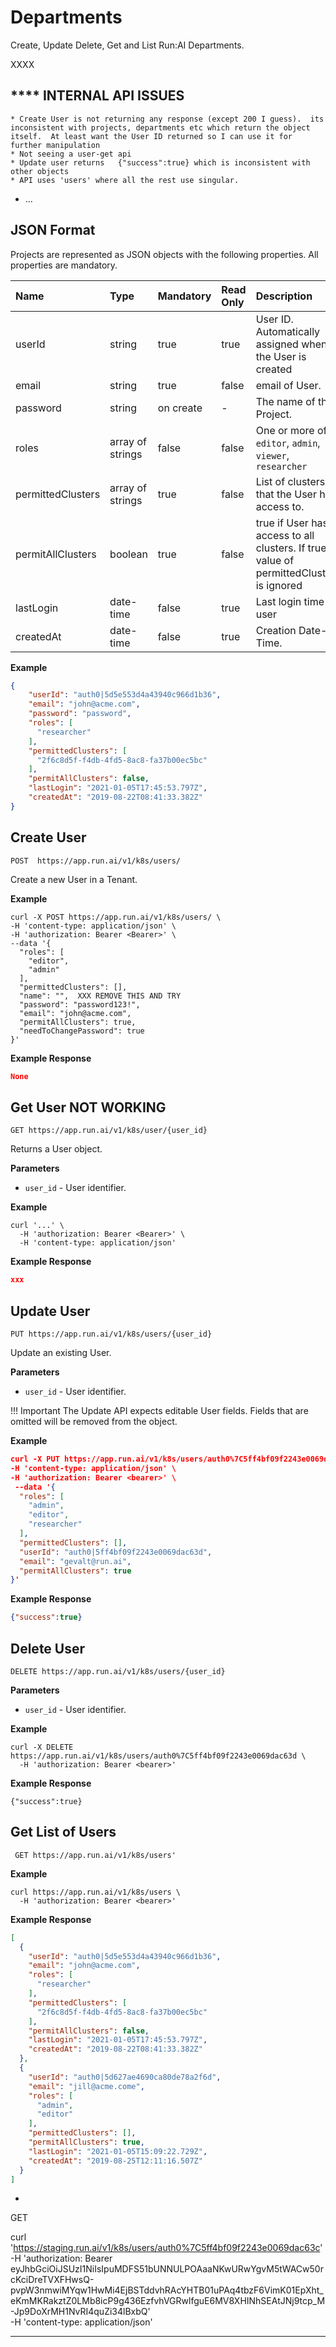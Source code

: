# Departments

Create, Update Delete, Get and List Run:AI Departments.

XXXX



## ****  INTERNAL API ISSUES 
``` 
* Create User is not returning any response (except 200 I guess).  its inconsistent with projects, departments etc which return the object itself.  At least want the User ID returned so I can use it for further manipulation
* Not seeing a user-get api
* Update user returns   {"success":true} which is inconsistent with other objects
* API uses 'users' where all the rest use singular. 

```

* ...


## JSON Format
Projects are represented as JSON objects with the following properties. All properties are mandatory.

| Name                        | Type                     | Mandatory | Read Only| Description  |  
| :-------------              |:------------------------ | :-------- | :------- | :----------- |
| userId                      | string                   | true      | true     | User ID. Automatically assigned when the User is created   |
| email                       | string                   | true      | false    | email of User.  |
| password                    | string                   | on create | -        | The name of the Project. |
| roles                       | array of strings         | false     | false    | One or more of `editor`, `admin`, `viewer`, `researcher`  |
| permittedClusters           | array of strings         | true      | false    | List of clusters that the User has access to. |
| permitAllClusters           | boolean                  | true      | false    | true if User has access to all clusters. If true, value of permittedClusters is ignored |
| lastLogin                   | date-time                | false     | true     | Last login time of user   | 
| createdAt                   | date-time                | false     | true     | Creation Date-Time. |


__Example__

``` json
{
    "userId": "auth0|5d5e553d4a43940c966d1b36",
    "email": "john@acme.com",
    "password": "password",
    "roles": [
      "researcher"
    ],
    "permittedClusters": [
      "2f6c8d5f-f4db-4fd5-8ac8-fa37b00ec5bc"
    ],
    "permitAllClusters": false,
    "lastLogin": "2021-01-05T17:45:53.797Z",
    "createdAt": "2019-08-22T08:41:33.382Z"
}
```



## Create User

`POST  https://app.run.ai/v1/k8s/users/`

Create a new User in a Tenant.

__Example__  

``` shell
curl -X POST https://app.run.ai/v1/k8s/users/ \
-H 'content-type: application/json' \
-H 'authorization: Bearer <Bearer>' \
--data '{
  "roles": [
    "editor",
    "admin"
  ],
  "permittedClusters": [],
  "name": "",  XXX REMOVE THIS AND TRY
  "password": "password123!",
  "email": "john@acme.com",
  "permitAllClusters": true,
  "needToChangePassword": true
}'
```

__Example Response__

``` json
None
```



## Get User NOT WORKING

`GET https://app.run.ai/v1/k8s/user/{user_id}`

Returns a User object. 

__Parameters__

* ``user_id`` - User identifier.

__Example__

``` shell
curl '...' \
  -H 'authorization: Bearer <Bearer>' \
  -H 'content-type: application/json' 
```

__Example Response__

``` JSON
xxx
```

## Update User

`PUT https://app.run.ai/v1/k8s/users/{user_id}`

Update an existing User.

__Parameters__

* ``user_id`` - User identifier.

!!! Important
    The Update API expects editable User fields. Fields that are omitted will be removed from the object.

__Example__ 

``` json
curl -X PUT https://app.run.ai/v1/k8s/users/auth0%7C5ff4bf09f2243e0069dac63d \
-H 'content-type: application/json' \
-H 'authorization: Bearer <bearer>' \
 --data '{
  "roles": [
    "admin",
    "editor",
    "researcher"
  ],
  "permittedClusters": [],
  "userId": "auth0|5ff4bf09f2243e0069dac63d",
  "email": "gevalt@run.ai",
  "permitAllClusters": true
}' 
```

__Example Response__

``` json
{"success":true}
```


## Delete User


`DELETE https://app.run.ai/v1/k8s/users/{user_id}`

__Parameters__

* ``user_id`` - User identifier.

__Example__ 

``` shell
curl -X DELETE https://app.run.ai/v1/k8s/users/auth0%7C5ff4bf09f2243e0069dac63d \
  -H 'authorization: Bearer <bearer>' 
```

__Example Response__

```
{"success":true}
```


## Get List of Users

` GET https://app.run.ai/v1/k8s/users'`

__Example__

``` shell
curl https://app.run.ai/v1/k8s/users \
  -H 'authorization: Bearer <bearer>' 
```

__Example Response__ 

``` json
[
  {
    "userId": "auth0|5d5e553d4a43940c966d1b36",
    "email": "john@acme.com",
    "roles": [
      "researcher"
    ],
    "permittedClusters": [
      "2f6c8d5f-f4db-4fd5-8ac8-fa37b00ec5bc"
    ],
    "permitAllClusters": false,
    "lastLogin": "2021-01-05T17:45:53.797Z",
    "createdAt": "2019-08-22T08:41:33.382Z"
  },
  {
    "userId": "auth0|5d627ae4690ca80de78a2f6d",
    "email": "jill@acme.come",
    "roles": [
      "admin",
      "editor"
    ],
    "permittedClusters": [],
    "permitAllClusters": true,
    "lastLogin": "2021-01-05T15:09:22.729Z",
    "createdAt": "2019-08-25T12:11:16.507Z"
  }
]
```

-

GET

curl 'https://staging.run.ai/v1/k8s/users/auth0%7C5ff4bf09f2243e0069dac63c' \
-H 'authorization: Bearer eyJhbGciOiJSUzI1NiIsIpuMDFS51bUNNULPOAaaNKwURwYgvM5tWACw50rcKciDreTVXFHwsQ-pvpW3nmwiMYqw1HwMi4EjBSTddvhRAcYHTB01uPAq4tbzF6VimK01EpXht_eKmMKRakztZ0LMb8icP9g436EzfvhVGRwlfguE6MV8XHINhSEAtJNj9tcp_M-Jp9DoXrMH1NvRI4quZi34lBxbQ' \
  -H 'content-type: application/json' 

----
  

  